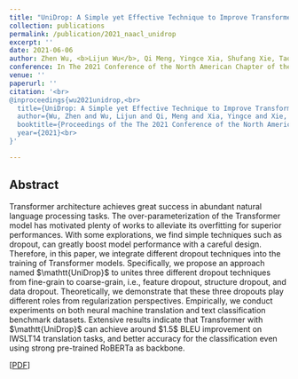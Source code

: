 ```yaml
---
title: "UniDrop: A Simple yet Effective Technique to Improve Transformer without Extra Cost"
collection: publications
permalink: /publication/2021_naacl_unidrop
excerpt: ''
date: 2021-06-06
author: Zhen Wu, <b>Lijun Wu</b>, Qi Meng, Yingce Xia, Shufang Xie, Tao Qin, Xinyu Dai and Tie-Yan Liu
conference: In The 2021 Conference of the North American Chapter of the Association for Computational Linguistics - Human Language Technologies <b>(NAACL-2021) </b>
venue: ''
paperurl: ''
citation: '<br>
@inproceedings{wu2021unidrop,<br>
  title={UniDrop: A Simple yet Effective Technique to Improve Transformer without Extra Cost},<br>
  author={Wu, Zhen and Wu, Lijun and Qi, Meng and Xia, Yingce and Xie, Shufang and Qin, Tao and Dai, Xinyu and Liu, Tie-Yan},<br>
  booktitle={Proceedings of the The 2021 Conference of the North American Chapter of the Association for Computational Linguistics - Human Language Technologies, <br> Volume 1 (Long Papers)},<br>
  year={2021}<br>
}'

---
```

<h2><strong>Abstract</strong></h2>
Transformer architecture achieves great success in abundant natural language processing tasks. The over-parameterization of the Transformer model has motivated plenty of works to alleviate its overfitting for superior performances. With some explorations, we find simple techniques such as dropout, can greatly boost model performance with a careful design. Therefore, in this paper, we integrate different dropout techniques into the training of Transformer models. Specifically, we propose an approach named $\mathtt{UniDrop}$ to unites three different dropout techniques from fine-grain to coarse-grain, i.e., feature dropout, structure dropout, and data dropout. Theoretically, we demonstrate that these three dropouts play different roles from regularization perspectives. Empirically, we conduct experiments on both neural machine translation and text classification benchmark datasets. Extensive results indicate that Transformer with $\mathtt{UniDrop}$ can achieve around $1.5$ BLEU improvement on IWSLT14 translation tasks, and better accuracy for the classification even using strong pre-trained RoBERTa as backbone.


\[[PDF]()\]  
